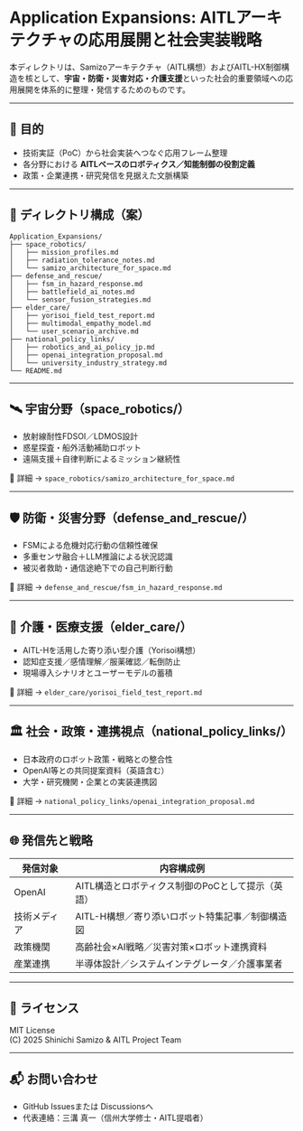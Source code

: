 # Application Expansions: AITLアーキテクチャの応用展開と社会実装戦略

本ディレクトリは、Samizoアーキテクチャ（AITL構想）およびAITL-HX制御構造を核として、**宇宙・防衛・災害対応・介護支援**といった社会的重要領域への応用展開を体系的に整理・発信するためのものです。

---

## 🎯 目的

- 技術実証（PoC）から社会実装へつなぐ応用フレーム整理
- 各分野における **AITLベースのロボティクス／知能制御の役割定義**
- 政策・企業連携・研究発信を見据えた文脈構築

---

## 📂 ディレクトリ構成（案）

```
Application_Expansions/
├── space_robotics/
│   ├── mission_profiles.md
│   ├── radiation_tolerance_notes.md
│   └── samizo_architecture_for_space.md
├── defense_and_rescue/
│   ├── fsm_in_hazard_response.md
│   ├── battlefield_ai_notes.md
│   └── sensor_fusion_strategies.md
├── elder_care/
│   ├── yorisoi_field_test_report.md
│   ├── multimodal_empathy_model.md
│   └── user_scenario_archive.md
├── national_policy_links/
│   ├── robotics_and_ai_policy_jp.md
│   ├── openai_integration_proposal.md
│   └── university_industry_strategy.md
└── README.md
```

---

## 🛰 宇宙分野（space_robotics/）

- 放射線耐性FDSOI／LDMOS設計
- 惑星探査・船外活動補助ロボット
- 遠隔支援＋自律判断によるミッション継続性

📄 詳細 → `space_robotics/samizo_architecture_for_space.md`

---

## 🛡 防衛・災害分野（defense_and_rescue/）

- FSMによる危機対応行動の信頼性確保
- 多重センサ融合＋LLM推論による状況認識
- 被災者救助・通信途絶下での自己判断行動

📄 詳細 → `defense_and_rescue/fsm_in_hazard_response.md`

---

## 🧓 介護・医療支援（elder_care/）

- AITL-Hを活用した寄り添い型介護（Yorisoi構想）
- 認知症支援／感情理解／服薬確認／転倒防止
- 現場導入シナリオとユーザーモデルの蓄積

📄 詳細 → `elder_care/yorisoi_field_test_report.md`

---

## 🏛 社会・政策・連携視点（national_policy_links/）

- 日本政府のロボット政策・戦略との整合性
- OpenAI等との共同提案資料（英語含む）
- 大学・研究機関・企業との実装連携図

📄 詳細 → `national_policy_links/openai_integration_proposal.md`

---

## 🌐 発信先と戦略

| 発信対象       | 内容構成例 |
|----------------|------------|
| OpenAI         | AITL構造とロボティクス制御のPoCとして提示（英語） |
| 技術メディア    | AITL-H構想／寄り添いロボット特集記事／制御構造図 |
| 政策機関        | 高齢社会×AI戦略／災害対策×ロボット連携資料 |
| 産業連携        | 半導体設計／システムインテグレータ／介護事業者 |

---

## 📄 ライセンス

MIT License  
(C) 2025 Shinichi Samizo & AITL Project Team

---

## 📬 お問い合わせ

- GitHub Issuesまたは Discussionsへ
- 代表連絡：三溝 真一（信州大学修士・AITL提唱者）
